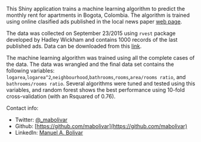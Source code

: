 This Shiny application trains a machine learning algorithm to predict the monthly rent for apartments in Bogota, Colombia. The algorithm is trained using online clasified ads published in the local news paper [web page](http://clasificados.eltiempo.com/avisos/vivienda/arriendo-apartamentos-chapinero). 

The data was collected on September 23/2015 using `rvest` package developed by Hadley Wickham and contains 1000 records of the last published ads. Data can be downloaded from this [link](https://www.dropbox.com/s/da3iy8xo1agfojd/tidy.csv?dl=0).

The machine learning algorithm was trained using all the complete cases of the data. The data was wrangled and the final data set contains the following variables: `logarea`,`logarea^2`,`neighbourhood`,`bathrooms`,`rooms`,`area/rooms ratio`, and `bathrooms/rooms ratio`. Several algorithms were tuned and tested using this variables, and random forest shows the best performance using 10-fold cross-validation (with an Rsquared of 0.76).

Contact info:

+ Twitter: [@\_mabolivar](https://twitter.com/\_mabolivar)
+ Github: [https://github.com/mabolivar](https://github.com/mabolivar)
+ LinkedIn: [Manuel A. Bolivar](http://bit.ly/1jlsIcL)
